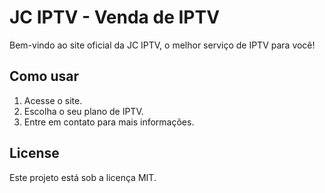 # JC IPTV - Venda de IPTV

Bem-vindo ao site oficial da JC IPTV, o melhor serviço de IPTV para você!

## Como usar

1. Acesse o site.
2. Escolha o seu plano de IPTV.
3. Entre em contato para mais informações.

## License

Este projeto está sob a licença MIT.
